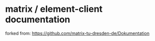 # matrix / element-client documentation

forked from: https://github.com/matrix-tu-dresden-de/Dokumentation
